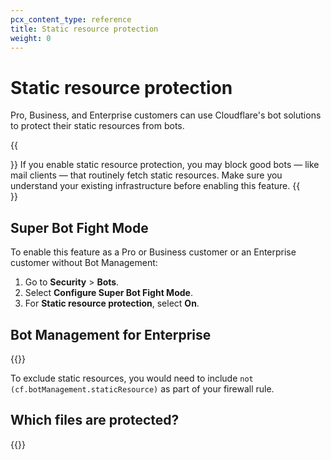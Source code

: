 ```yaml
---
pcx_content_type: reference
title: Static resource protection
weight: 0
---
```


# Static resource protection

Pro, Business, and Enterprise customers can use Cloudflare's bot solutions to protect their static resources from bots.

{{<Aside type="warning" header="Warning">}}
If you enable static resource protection, you may block good bots — like mail clients — that routinely fetch static resources. Make sure you understand your existing infrastructure before enabling this feature.
{{</Aside>}}

## Super Bot Fight Mode

To enable this feature as a Pro or Business customer or an Enterprise customer without Bot Management:

1.  Go to **Security** > **Bots**.
2.  Select **Configure Super Bot Fight Mode**.
3.  For **Static resource protection**, select **On**.

## Bot Management for Enterprise

{{<render file="_static-resources-bm.md">}}
<br/>

To exclude static resources, you would need to include `not (cf.botManagement.staticResource)` as part of your firewall rule.

## Which files are protected?

{{<render file="_static-resources-list.md">}}